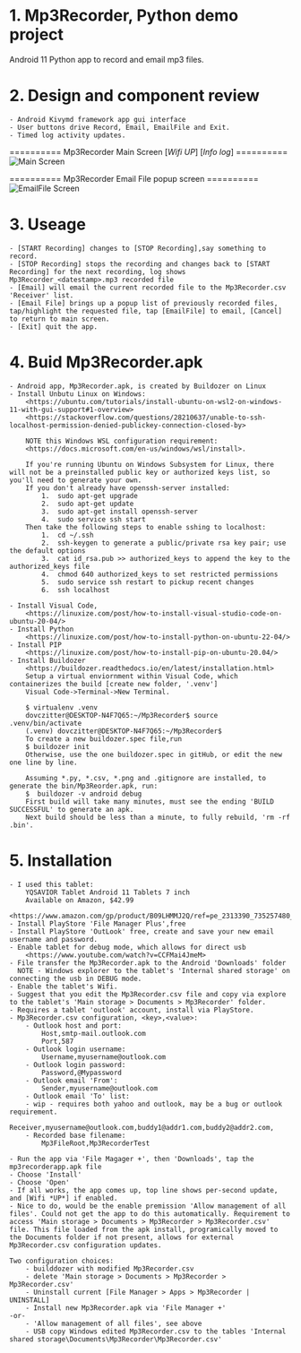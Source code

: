# 1. Mp3Recorder, Python demo project

Android 11 Python app to record and email mp3 files.

# 2. Design and component review

    - Android Kivymd framework app gui interface
    - User buttons drive Record, Email, EmailFile and Exit.
    - Timed log activity updates.

========== Mp3Recorder Main Screen [*Wifi UP*] [*Info log*] ========== 
![Main Screen](/screenshots/MainScrn.png)

========== Mp3Recorder Email File popup screen ========== 
![EmailFile Screen](/screenshots/EmailFileScrn.png)


# 3. Useage
    - [START Recording] changes to [STOP Recording],say something to record.
    - [STOP Recording] stops the recording and changes back to [START Recording] for the next recording, log shows Mp3Recorder_<datestamp>.mp3 recorded file
    - [Email] will email the current recorded file to the Mp3Recorder.csv 'Receiver' list.
    - [Email File] brings up a popup list of previously recorded files, tap/highlight the requested file, tap [EmailFile] to email, [Cancel] to return to main screen.
    - [Exit] quit the app.
# 4. Buid Mp3Recorder.apk
    - Android app, Mp3Recorder.apk, is created by Buildozer on Linux
    - Install Unbutu Linux on Windows: 
        <https://ubuntu.com/tutorials/install-ubuntu-on-wsl2-on-windows-11-with-gui-support#1-overview>
        <https://stackoverflow.com/questions/28210637/unable-to-ssh-localhost-permission-denied-publickey-connection-closed-by>

        NOTE this Windows WSL configuration requirement:
        <https://docs.microsoft.com/en-us/windows/wsl/install>.

        If you're running Ubuntu on Windows Subsystem for Linux, there will not be a preinstalled public key or authorized keys list, so you'll need to generate your own.
        If you don't already have openssh-server installed:
        	1.	sudo apt-get upgrade
        	2.	sudo apt-get update
        	3.	sudo apt-get install openssh-server
        	4.	sudo service ssh start
        Then take the following steps to enable sshing to localhost:
	        1.	cd ~/.ssh
            2.	ssh-keygen to generate a public/private rsa key pair; use the default options
	        3.	cat id_rsa.pub >> authorized_keys to append the key to the authorized_keys file
	        4.	chmod 640 authorized_keys to set restricted permissions
	        5.	sudo service ssh restart to pickup recent changes
	        6.	ssh localhost

    - Install Visual Code, 
        <https://linuxize.com/post/how-to-install-visual-studio-code-on-ubuntu-20-04/>
    - Install Python
        <https://linuxize.com/post/how-to-install-python-on-ubuntu-22-04/>
    - Install PIP
        <https://linuxize.com/post/how-to-install-pip-on-ubuntu-20.04/>
    - Install Buildozer 
        <https://buildozer.readthedocs.io/en/latest/installation.html>
        Setup a virtual enviornment within Visual Code, which containerizes the build [create new folder, '.venv']
        Visual Code->Terminal->New Terminal.
    
        $ virtualenv .venv
        dovczitter@DESKTOP-N4F7Q65:~/Mp3Recorder$ source .venv/bin/activate
        (.venv) dovczitter@DESKTOP-N4F7Q65:~/Mp3Recorder$
        To create a new buildozer.spec file,run
        $ buildozer init
        Otherwise, use the one buildozer.spec in gitHub, or edit the new one line by line.

        Assuming *.py, *.csv, *.png and .gitignore are installed, to generate the bin/Mp3Reorder.apk, run:
        $  buildozer -v android debug 
        First build will take many minutes, must see the ending 'BUILD SUCCESSFUL' to generate an apk.
        Next build should be less than a minute, to fully rebuild, 'rm -rf .bin'.
# 5. Installation
    - I used this tablet:
        YQSAVIOR Tablet Android 11 Tablets 7 inch
        Available on Amazon, $42.99
        <https://www.amazon.com/gp/product/B09LHMMJ2Q/ref=pe_2313390_735257480_em_1p_0_lm>
    - Install PlayStore 'File Manager Plus',free
    - Install PlayStore 'OutLook' free, create and save your new email username and password.
    - Enable tablet for debug mode, which allows for direct usb
        <https://www.youtube.com/watch?v=CCFMai4JmeM>
    - File transfer the Mp3Recorder.apk to the Android 'Downloads' folder
      NOTE - Windows explorer to the tablet's 'Internal shared storage' on connecting the usb in DEBUG mode.
    - Enable the tablet's Wifi.
    - Suggest that you edit the Mp3Recorder.csv file and copy via explore to the tablet's 'Main storage > Documents > Mp3Recorder' folder.
    - Requires a tablet 'outlook' account, install via PlayStore.
    - Mp3Recorder.csv configuration, <key>,<value>:
        - Outlook host and port:
            Host,smtp-mail.outlook.com
            Port,587
        - Outlook login username:
            Username,myusername@outlook.com
        - Outlook login password:
            Password,@Mypassword
        - Outlook email 'From':
            Sender,myusername@outlook.com
        - Outlook email 'To' list:
        - wip - requires both yahoo and outlook, may be a bug or outlook requirement.
            Receiver,myusername@outlook.com,buddy1@addr1.com,buddy2@addr2.com,
        - Recorded base filename:
            Mp3FileRoot,Mp3RecorderTest

    - Run the app via 'File Magager +', then 'Downloads', tap the mp3recorderapp.apk file
    - Choose 'Install'
    - Choose 'Open'
    - If all works, the app comes up, top line shows per-second update, and [Wifi *UP*] if enabled.
    - Nice to do, would be the enable premission 'Allow management of all files'. Could not get the app to do this automatically. Requirement to access 'Main storage > Documents > Mp3Recorder > Mp3Recorder.csv' file. This file loaded from the apk install, programically moved to the Documents folder if not present, allows for external Mp3Recorder.csv configuration updates.

    Two configuration choices:
        - builddozer with modified Mp3Recorder.csv
        - delete 'Main storage > Documents > Mp3Recorder > Mp3Recorder.csv'
        - Uninstall current [File Manager > Apps > Mp3Recorder | UNINSTALL]
        - Install new Mp3Recorder.apk via 'File Manager +'
    -or-
        - 'Allow management of all files', see above
        - USB copy Windows edited Mp3Recorder.csv to the tables 'Internal shared storage\Documents\Mp3Recorder\Mp3Recorder.csv' 
